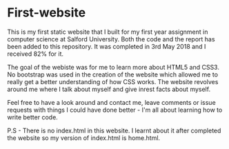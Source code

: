 # First-website
This is my first static website that I built for my first year assignment in computer science at Salford University. Both the code and the report has been added to this repository. It was completed in 3rd May 2018 and I received 82% for it.

The goal of the webiste was for me to learn more about HTML5 and CSS3. No bootstrap was used in the creation of the website which allowed me to really get a better understanding of how CSS works. The website revolves around me where I talk about myself and give inrest facts about myself.

Feel free to have a look around and contact me, leave comments or issue requests with things I could have done better - I'm all about learning how to write better code.

P.S - There is no index.html in this website. I learnt about it after completed the website so my version of index.html is home.html.
